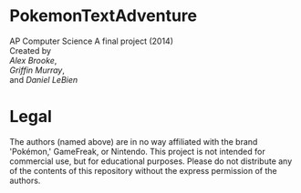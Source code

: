 PokemonTextAdventure
====================

AP Computer Science A final project (2014)  
Created by  
_Alex Brooke_,  
_Griffin Murray_,  
and _Daniel LeBien_  

Legal
=====
The authors (named above) are in no way affiliated with the brand 'Pokémon,' GameFreak, or Nintendo. This project is not intended for commercial use, but for educational purposes. Please do not distribute any of the contents of this repository without the express permission of the authors. 

